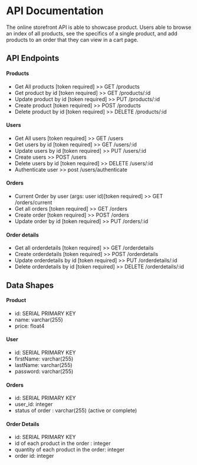 # API Documentation
The online storefront API is able to showcase product. Users able to browse an index of all products, see the specifics of a single product, and add products to an order that they can view in a cart page.

## API Endpoints
#### Products
- Get All products [token required] >> GET /products
- Get product by id [token required] >> GET /products/:id
- Update product by id [token required] >> PUT /products/:id
- Create product [token required] >> POST /products
- Delete product by id [token required] >> DELETE /products/:id

#### Users
- Get All users [token required] >> GET /users
- Get users by id [token required] >> GET /users/:id
- Update users by id [token required] >> PUT /users/:id
- Create users >> POST /users
- Delete users by id [token required] >> DELETE /users/:id
- Authenticate user >> post /users/authenticate


#### Orders
- Current Order by user (args: user id)[token required] >> GET /orders/current
- Get all orders [token required] >> GET /orders
- Create order [token required] >> POST /orders
- Update order by id [token required] >> PUT /orders/:id

#### Order details
- Get all orderdetails [token required] >> GET /orderdetails
- Create orderdetails [token required] >> POST /orderdetails
- Update orderdetails by id [token required] >> PUT /orderdetails/:id
- Delete orderdetails by id [token required] >> DELETE /orderdetails/:id

## Data Shapes
#### Product
- id: SERIAL PRIMARY KEY
- name: varchar(255)
- price: float4

#### User
- id: SERIAL PRIMARY KEY
- firstName: varchar(255)
- lastName: varchar(255)
- password: varchar(255)

#### Orders
- id: SERIAL PRIMARY KEY
- user_id: integer
- status of order : varchar(255) (active or complete)

#### Order Details
- id: SERIAL PRIMARY KEY
- id of each product in the order : integer
- quantity of each product in the order: integer
- order id: integer
